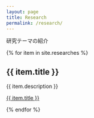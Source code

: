 ```yaml
---
layout: page
title: Research
permalink: /research/
---
```


研究テーマの紹介

{% for item in site.researches %}
  <h2>{{ item.title }}</h2>
  <p>{{ item.description }}</p>
  <p><a href="{{ item.url }}">{{ item.title }}</a></p>
{% endfor %}

